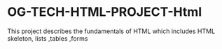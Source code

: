 # OG-TECH-HTML-PROJECT-Html
This project describes the fundamentals of HTML which includes HTML skeleton, lists ,tables ,forms 
